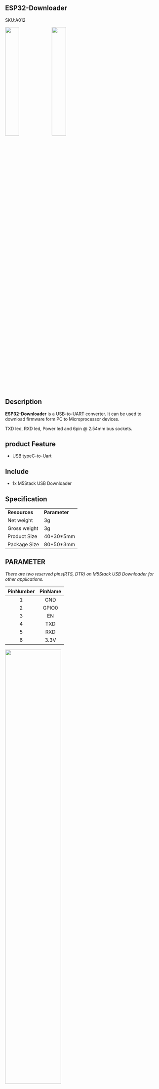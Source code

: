 ## ESP32-Downloader

<el-tag effect="plain">SKU:A012</el-tag>

<img src="assets/img/product_pics/tool/usb_downloader_01.webp" width="30%" height="30%"><img src="assets/img/product_pics/tool/usb_downloader_02.webp" width="30%" height="30%">


## Description

**ESP32-Downloader**  is a USB-to-UART converter. It can be used to download firmware form PC to Microprocessor devices.


TXD led, RXD led, Power led and 6pin @ 2.54mm bus sockets.


## product Feature

- USB typeC-to-Uart


## Include

- 1x M5Stack USB Downloader

## Specification

<table>
   <tr style="font-weight:bold">
      <td>Resources</td>
      <td>Parameter</td>
   </tr>
   <tr>
      <td>Net weight</td>
      <td>3g</td>
   </tr>
   <tr>
      <td>Gross weight</td>
      <td>3g</td>
   </tr>
   <tr>
      <td>Product Size</td>
      <td>40*30*5mm</td>
   </tr>
   <tr>
      <td>Package Size</td>
      <td>80*50*3mm</td>
   </tr>
 </table>

## PARAMETER

*There are two reserved pins(RTS, DTR) on M5Stack USB Downloader for other applications.*

|       PinNumber       |          PinName          |
| :-------------------: |:------------------------: |
|           1           |           GND             |
|           2           |           GPIO0           |
|           3           |           EN              |
|           4           |           TXD             |
|           5           |           RXD             |
|           6           |           3.3V            |

<img src="assets/img/product_pics/tool/usb_downloader_03.webp"  width="60%" height="60%">

**Usage:**

<img src="assets/img/product_pics/tool/usb_downloader_04.webp">

## Related Link

- [UserGuide](https://github.com/watson8544/M5Stack-UserGuide/blob/master/TOOLS_DOCS/M5Stack-USB-Downloader-UserGuide.md)

 <h4><span>CP210X Driver:</span></h4>
    <p>
    <a href="https://m5stack.oss-cn-shenzhen.aliyuncs.com/resource/drivers/CP210x_VCP_Windows.zip" target="_blank" rel="noopener noreferrer" style="padding-left: 13%"><img src="https://cdn.shopify.com/s/files/1/0056/7689/2250/files/windows_89cc6ea0-2a3c-4327-97e5-8f51f448c38b_icon.webp?v=1557026574" alt="">Windows</a>
    <a href="https://m5stack.oss-cn-shenzhen.aliyuncs.com/resource/drivers/CP210x_VCP_MacOS.zip" target="_blank" rel="noopener noreferrer" style="padding-left: 13%"><img src="https://cdn.shopify.com/s/files/1/0056/7689/2250/files/mac_large.webp?v=1557026570" alt="">MacOS</a>
    <a href="https://m5stack.oss-cn-shenzhen.aliyuncs.com/resource/drivers/CP210x_VCP_Linux.zip" target="_blank" rel="noopener noreferrer" style="padding-left: 13%"><img src="https://cdn.shopify.com/s/files/1/0056/7689/2250/files/linux_icon.webp?v=1557026584" alt="">Linux</a>
    </p>

## Schematic

<img src="assets/img/product_pics/tool/usb_downloader_sch.webp">

<!-- <figure>
    <img src="assets/img/product_pics/unit/M5GO_Unit_moisture.webp" height="50" width="49">
</figure> -->

<script>

   var purchase_link = 'https://m5stack.com/collections/m5-accessory/products/usb-ttl-uart-serial-adapter';

   anchor_search(purchase_link);
   scrollFunc();

</script>